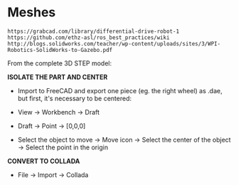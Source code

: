 # Meshes

```
https://grabcad.com/library/differential-drive-robot-1
https://github.com/ethz-asl/ros_best_practices/wiki
http://blogs.solidworks.com/teacher/wp-content/uploads/sites/3/WPI-Robotics-SolidWorks-to-Gazebo.pdf
```

From the complete 3D STEP model:

**ISOLATE THE PART AND CENTER**

- Import to FreeCAD and export one piece (eg. the right wheel) as .dae, but first, it's necessary to be centered:

- View → Workbench → Draft

- Draft → Point → [0,0,0]

- Select the object to move → Move icon → Select the center of the object → Select the point in the origin

**CONVERT TO COLLADA**

- File → Import → Collada